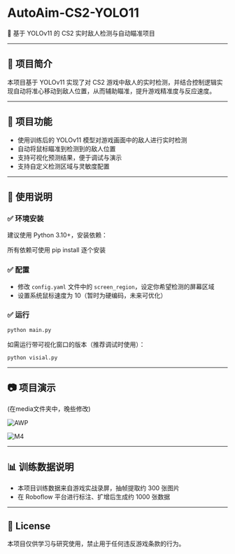 # AutoAim-CS2-YOLO11

🎯 基于 YOLOv11 的 CS2 实时敌人检测与自动瞄准项目

---

## 📌 项目简介

本项目基于 YOLOv11 实现了对 CS2 游戏中敌人的实时检测，并结合控制逻辑实现自动将准心移动到敌人位置，从而辅助瞄准，提升游戏精准度与反应速度。

---

## 🚀 项目功能

- 使用训练后的 YOLOv11 模型对游戏画面中的敌人进行实时检测  
- 自动将鼠标瞄准到检测到的敌人位置  
- 支持可视化预测结果，便于调试与演示  
- 支持自定义检测区域与灵敏度配置

---


## 🧩 使用说明

### ✅ 环境安装

建议使用 Python 3.10+，安装依赖：

所有依赖可使用 pip install 逐个安装

### ✅ 配置

- 修改 `config.yaml` 文件中的 `screen_region`，设定你希望检测的屏幕区域  
- 设置系统鼠标速度为 10（暂时为硬编码，未来可优化）

### ✅ 运行

```bash
python main.py
```

如需运行带可视化窗口的版本（推荐调试时使用）：

```bash
python visial.py
```

---

## 📷 项目演示

(在media文件夹中，晚些修改)

![AWP](media\AWP.gif)

![M4](media\M4.gif)

---

## 📊 训练数据说明

- 本项目训练数据来自游戏实战录屏，抽帧提取约 300 张图片  
- 在 Roboflow 平台进行标注、扩增后生成约 1000 张数据  


---

## 📄 License

本项目仅供学习与研究使用，禁止用于任何违反游戏条款的行为。
